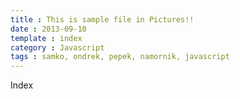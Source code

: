 ```yaml
---
title : This is sample file in Pictures!!
date : 2013-09-10
template : index
category : Javascript
tags : samko, ondrek, pepek, namornik, javascript
---
```


Index